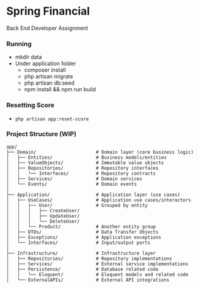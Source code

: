 # Spring Financial
Back End Developer Assignment

### Running

- mkdir data
- Under application folder
  - composer install
  - php artisan migrate
  - php artisan db:seed
  - npm install && npm run build

### Resetting Score

- `php artisan app:reset-score`


### Project Structure (WIP)

```
app/
├── Domain/                      # Domain layer (core business logic)
│   ├── Entities/                # Business models/entities
│   ├── ValueObjects/            # Immutable value objects
│   ├── Repositories/            # Repository interfaces
│   │   └── Interfaces/          # Repository contracts
│   ├── Services/                # Domain services
│   └── Events/                  # Domain events
│
├── Application/                 # Application layer (use cases)
│   ├── UseCases/                # Application use cases/interactors
│   │   ├── User/                # Grouped by entity
│   │   │   ├── CreateUser/
│   │   │   ├── UpdateUser/
│   │   │   └── DeleteUser/
│   │   └── Product/             # Another entity group
│   ├── DTOs/                    # Data Transfer Objects
│   ├── Exceptions/              # Application exceptions
│   └── Interfaces/              # Input/output ports
│
├── Infrastructure/              # Infrastructure layer
│   ├── Repositories/            # Repository implementations
│   ├── Services/                # External service implementations
│   ├── Persistence/             # Database related code
│   │   └── Eloquent/            # Eloquent models and related code
│   └── ExternalAPIs/            # External API integrations
```